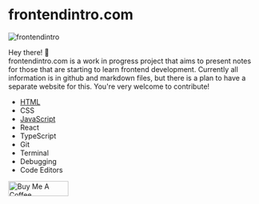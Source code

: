 # frontendintro.com 

![frontendintro](https://github.com/daugerdas/frontendintro.com/assets/14166408/fcd0a26a-6420-448d-a922-cba658d3a0b9)

Hey there! 👋 \
frontendintro.com is a work in progress project that aims to present notes for those that are starting to learn frontend development. Currently all information is in github and markdown files, but there is a plan to have a separate website for this. You're very welcome to contribute!

- [HTML](https://github.com/daugerdas/frontendintro.com/blob/main/html.md)
- CSS
- [JavaScript](https://github.com/daugerdas/frontendintro.com/blob/main/javascript.md)
- React
- TypeScript
- Git
- Terminal
- Debugging
- Code Editors

<a href="https://www.buymeacoffee.com/daugerdas" target="_blank"><img src="https://cdn.buymeacoffee.com/buttons/v2/default-yellow.png" alt="Buy Me A Coffee" style="height: 30px !important;width: 120px !important;" ></a>
